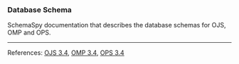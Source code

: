 
### Database Schema

SchemaSpy documentation that describes the database schemas for OJS, OMP and OPS.

---

References: [OJS 3.4](/dev/database/ojs/3.4), [OMP 3.4](/dev/database/omp/3.4), [OPS 3.4](/dev/database/ops/3.4)